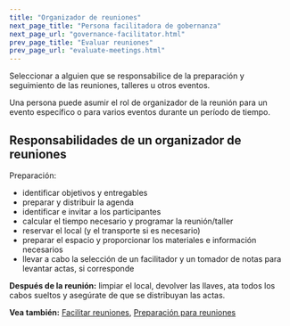 ```yaml
---
title: "Organizador de reuniones"
next_page_title: "Persona facilitadora de gobernanza"
next_page_url: "governance-facilitator.html"
prev_page_title: "Evaluar reuniones"
prev_page_url: "evaluate-meetings.html"
---
```



<div class="card summary"><div class="card-body">Seleccionar a alguien que se responsabilice de la preparación y seguimiento de las reuniones, talleres u otros eventos.
</div></div>

Una persona puede asumir el rol de organizador de la reunión para un evento específico o para varios eventos durante un período de tiempo.

## Responsabilidades de un organizador de reuniones

Preparación:

- identificar objetivos y entregables
- preparar y distribuir la agenda
- identificar e invitar a los participantes
- calcular el tiempo necesario y programar la reunión/taller
- reservar el local (y el transporte si es necesario)
- preparar el espacio y proporcionar los materiales e información necesarios
- llevar a cabo la selección de un facilitador y un tomador de notas para levantar actas, si corresponde

**Después de la reunión:** limpiar el local, devolver las llaves, ata todos los cabos sueltos y asegúrate de que se distribuyan las actas.

**Vea también:** [Facilitar reuniones](facilitate-meetings.html), [Preparación para reuniones](prepare-for-meetings.html)